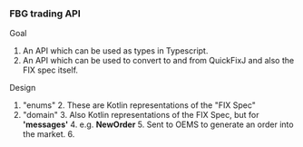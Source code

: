 ### FBG trading API

Goal
1. An API which can be used as types in Typescript.
2. An API which can be used to convert to and from QuickFixJ and also the FIX spec itself.

Design
1. "enums"
   2. These are Kotlin representations of the "FIX Spec"
2. "domain"
   3. Also Kotlin representations of the FIX Spec, but for **'messages'**
      4. e.g. **NewOrder**
         5. Sent to OEMS to generate an order into the market.
      6. 